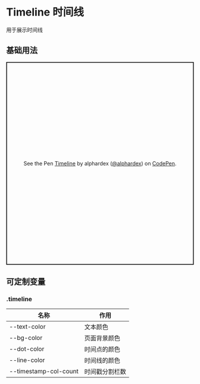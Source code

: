 # Timeline 时间线

用于展示时间线

## 基础用法

<p class="codepen" data-height="265" data-theme-id="dark" data-default-tab="html,result" data-user="alphardex" data-slug-hash="bGdNxea" style="height: 545px; box-sizing: border-box; display: flex; align-items: center; justify-content: center; border: 2px solid; margin: 1em 0; padding: 1em;" data-pen-title="Timeline">
  <span>See the Pen <a href="https://codepen.io/alphardex/pen/bGdNxea">
  Timeline</a> by alphardex (<a href="https://codepen.io/alphardex">@alphardex</a>)
  on <a href="https://codepen.io">CodePen</a>.</span>
</p>
<script async src="https://static.codepen.io/assets/embed/ei.js"></script>

## 可定制变量

### .timeline

| 名称                  | 作用           |
| --------------------- | -------------- |
| --text-color          | 文本颜色       |
| --bg-color            | 页面背景颜色   |
| --dot-color           | 时间点的颜色   |
| --line-color          | 时间线的颜色   |
| --timestamp-col-count | 时间戳分割栏数 |
